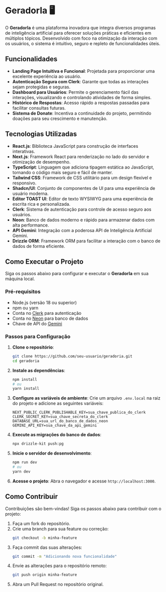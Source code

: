 # GeradorIa 🖥️

O **GeradorIa** é uma plataforma inovadora que integra diversos programas de inteligência artificial para oferecer soluções práticas e eficientes em múltiplos tópicos. Desenvolvido com foco na otimização da interação com os usuários, o sistema é intuitivo, seguro e repleto de funcionalidades úteis.

## Funcionalidades

- **Landing Page Intuitiva e Funcional**: Projetada para proporcionar uma excelente experiência ao usuário.
- **Autenticação Segura com Clerk**: Garante que todas as interações sejam protegidas e seguras.
- **Dashboard para Usuários**: Permite o gerenciamento fácil das interações, visualizando e controlando atividades de forma simples.
- **Histórico de Respostas**: Acesso rápido a respostas passadas para facilitar consultas futuras.
- **Sistema de Donate**: Incentiva a continuidade do projeto, permitindo doações para seu crescimento e manutenção.

## Tecnologias Utilizadas

- **React.js**: Biblioteca JavaScript para construção de interfaces interativas.
- **Next.js**: Framework React para renderização no lado do servidor e otimização de desempenho.
- **TypeScript**: Linguagem que adiciona tipagem estática ao JavaScript, tornando o código mais seguro e fácil de manter.
- **Tailwind CSS**: Framework de CSS utilitário para um design flexível e responsivo.
- **Shadcn/UI**: Conjunto de componentes de UI para uma experiência de usuário moderna.
- **Editor TOAST UI**: Editor de texto WYSIWYG para uma experiência de escrita rica e personalizada.
- **Clerk**: Sistema de autenticação para controle de acesso seguro aos usuários.
- **Neon**: Banco de dados moderno e rápido para armazenar dados com alta performance.
- **API Gemini**: Integração com a poderosa API de Inteligência Artificial Gemini.
- **Drizzle ORM**: Framework ORM para facilitar a interação com o banco de dados de forma eficiente.

## Como Executar o Projeto

Siga os passos abaixo para configurar e executar o **GeradorIa** em sua máquina local.

### Pré-requisitos

- Node.js (versão 18 ou superior)
- npm ou yarn
- Conta no [Clerk](https://clerk.dev/) para autenticação
- Conta no [Neon](https://neon.tech/) para banco de dados
- Chave de API do [Gemini](https://gemini.com/)

### Passos para Configuração

1. **Clone o repositório**:
   ```bash
   git clone https://github.com/seu-usuario/geradoria.git
   cd geradoria
   ```

2. **Instale as dependências**:
   ```bash
   npm install
   # ou
   yarn install
   ```

3. **Configure as variáveis de ambiente**:
   Crie um arquivo `.env.local` na raiz do projeto e adicione as seguintes variáveis:
   ```env
   NEXT_PUBLIC_CLERK_PUBLISHABLE_KEY=sua_chave_publica_do_clerk
   CLERK_SECRET_KEY=sua_chave_secreta_do_clerk
   DATABASE_URL=sua_url_do_banco_de_dados_neon
   GEMINI_API_KEY=sua_chave_da_api_gemini
   ```

4. **Execute as migrações do banco de dados**:
   ```bash
   npx drizzle-kit push:pg
   ```

5. **Inicie o servidor de desenvolvimento**:
   ```bash
   npm run dev
   # ou
   yarn dev
   ```

6. **Acesse o projeto**:
   Abra o navegador e acesse `http://localhost:3000`.

## Como Contribuir

Contribuições são bem-vindas! Siga os passos abaixo para contribuir com o projeto:

1. Faça um fork do repositório.
2. Crie uma branch para sua feature ou correção:
   ```bash
   git checkout -b minha-feature
   ```
3. Faça commit das suas alterações:
   ```bash
   git commit -m "Adicionando nova funcionalidade"
   ```
4. Envie as alterações para o repositório remoto:
   ```bash
   git push origin minha-feature
   ```
5. Abra um Pull Request no repositório original.
